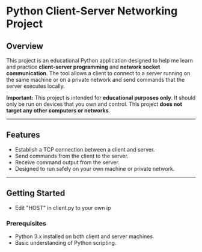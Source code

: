 # Python Client-Server Networking Project

## Overview
This project is an educational Python application designed to help me learn and practice **client-server programming** and **network socket communication**. The tool allows a client to connect to a server running on the same machine or on a private network and send commands that the server executes locally.  

**Important:** This project is intended for **educational purposes only**. It should only be run on devices that you own and control. This project **does not target any other computers or networks**.

---

## Features
- Establish a TCP connection between a client and server.
- Send commands from the client to the server.
- Receive command output from the server.
- Designed to run safely on your own machine or private network.

---

## Getting Started
- Edit "HOST" in client.py to your own ip

### Prerequisites
- Python 3.x installed on both client and server machines.
- Basic understanding of Python scripting.
